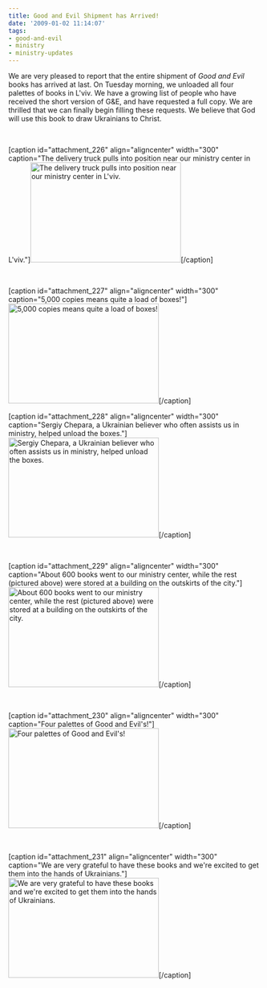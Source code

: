 ```yaml
---
title: Good and Evil Shipment has Arrived!
date: '2009-01-02 11:14:07'
tags:
- good-and-evil
- ministry
- ministry-updates
---
```


We are very pleased to report that the entire shipment of <em>Good and Evil</em> books has arrived at last. On Tuesday morning, we unloaded all four palettes of books in L'viv. We have a growing list of people who have received the short version of G&amp;E, and have requested a full copy. We are thrilled that we can finally begin filling these requests. We believe that God will use this book to draw Ukrainians to Christ.

 

[caption id="attachment_226" align="aligncenter" width="300" caption="The delivery truck pulls into position near our ministry center in L&#39;viv."]<a href="https://s3.amazonaws.com/images.ofreport.com/2009/01/dsc_4229.jpg"><img class="size-medium wp-image-226" title="dsc_4229" src="https://s3.amazonaws.com/images.ofreport.com/2009/01/dsc_4229-300x199.jpg" alt="The delivery truck pulls into position near our ministry center in L'viv." width="300" height="199" /></a>[/caption]

 

[caption id="attachment_227" align="aligncenter" width="300" caption="5,000 copies means quite a load of boxes!"]<a href="https://s3.amazonaws.com/images.ofreport.com/2009/01/dsc_4231.jpg"><img class="size-medium wp-image-227" title="dsc_4231" src="https://s3.amazonaws.com/images.ofreport.com/2009/01/dsc_4231-300x199.jpg" alt="5,000 copies means quite a load of boxes!" width="300" height="199" /></a>[/caption]

<!--more-->

[caption id="attachment_228" align="aligncenter" width="300" caption="Sergiy Chepara, a Ukrainian believer who often assists us in ministry, helped unload the boxes."]<a href="https://s3.amazonaws.com/images.ofreport.com/2009/01/dsc_4235.jpg"><img class="size-medium wp-image-228" title="dsc_4235" src="https://s3.amazonaws.com/images.ofreport.com/2009/01/dsc_4235-300x199.jpg" alt="Sergiy Chepara, a Ukrainian believer who often assists us in ministry, helped unload the boxes." width="300" height="199" /></a>[/caption]

 

[caption id="attachment_229" align="aligncenter" width="300" caption="About 600 books went to our ministry center, while the rest (pictured above) were stored at a building on the outskirts of the city."]<a href="https://s3.amazonaws.com/images.ofreport.com/2009/01/dsc_4241.jpg"><img class="size-medium wp-image-229" title="dsc_4241" src="https://s3.amazonaws.com/images.ofreport.com/2009/01/dsc_4241-300x199.jpg" alt="About 600 books went to our ministry center, while the rest (pictured above) were stored at a building on the outskirts of the city." width="300" height="199" /></a>[/caption]

 

[caption id="attachment_230" align="aligncenter" width="300" caption="Four palettes of Good and Evil&#39;s!"]<a href="https://s3.amazonaws.com/images.ofreport.com/2009/01/dsc_4262.jpg"><img class="size-medium wp-image-230" title="dsc_4262" src="https://s3.amazonaws.com/images.ofreport.com/2009/01/dsc_4262-300x199.jpg" alt="Four palettes of Good and Evil's!" width="300" height="199" /></a>[/caption]

 

[caption id="attachment_231" align="aligncenter" width="300" caption="We are very grateful to have these books and we&#39;re excited to get them into the hands of Ukrainians."]<a href="https://s3.amazonaws.com/images.ofreport.com/2009/01/dsc_4266.jpg"><img class="size-medium wp-image-231" title="dsc_4266" src="https://s3.amazonaws.com/images.ofreport.com/2009/01/dsc_4266-300x199.jpg" alt="We are very grateful to have these books and we're excited to get them into the hands of Ukrainians." width="300" height="199" /></a>[/caption]
